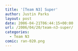 ```yaml
---
title: '[Team N3] Super'
author: Justin Parks
layout: post
date: 2006-04-21T06:44:15+00:00
url: /2006/04/20/team-n3-super/
categories:
  - Team N3
comic: ran-020.png
---
```

